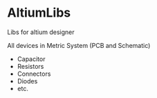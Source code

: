 AltiumLibs
==========

Libs for altium designer

All devices in Metric System (PCB and Schematic)

- Capacitor
- Resistors
- Connectors
- Diodes
- etc.
